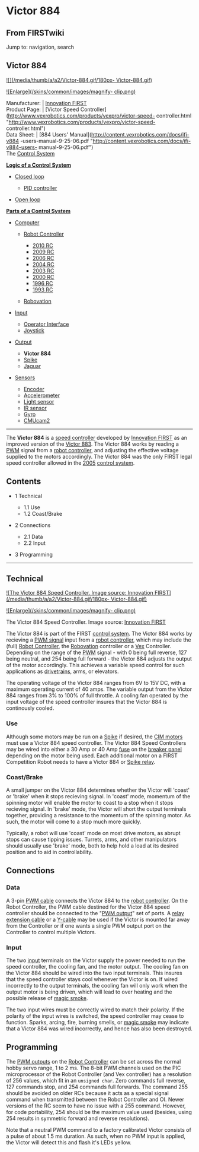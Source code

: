 # Victor 884

## From FIRSTwiki

Jump to: navigation, search

## Victor 884

[![](/media/thumb/a/a2/Victor-884.gif/180px-
Victor-884.gif)](Image:Victor-884.gif)

[![Enlarge](/skins/common/images/magnify-
clip.png)](Image:Victor-884.gif "Enlarge")

Manufacturer: | [Innovation FIRST](Innovation_FIRST "Innovation
FIRST")<br>
Product Page: | [Victor Speed Controller](http://www.vexrobotics.com/products/vexpro/victor-speed-
controller.html "http://www.vexrobotics.com/products/vexpro/victor-speed-
controller.html")<br>
Data Sheet: | [884 Users' Manual](http://content.vexrobotics.com/docs/ifi-v884
-users-manual-9-25-06.pdf "http://content.vexrobotics.com/docs/ifi-v884-users-
manual-9-25-06.pdf")<br>
The [Control System](Control_system "Control system")

**[Logic of a Control System](Logic_of_a_control_system "Logic of a control system")**

- [Closed loop](Closed_loop "Closed loop")

  - [PID controller](PID_controller "PID controller")

- [Open loop](Open_loop "Open loop")

**[Parts of a Control System](Parts_of_a_control_system "Parts of a control system")**

- [Computer](Computer "Computer")

  - [Robot Controller](robot-controller)

    - [2010 RC](Robot_Controller_%282010%29 "Robot Controller \(2010\)")
    - [2009 RC](Robot_Controller_%282009%29 "Robot Controller \(2009\)")
    - [2006 RC](Robot_Controller_%282006%29 "Robot Controller \(2006\)")
    - [2004 RC](Robot_Controller_%282004%29 "Robot Controller \(2004\)")
    - [2003 RC](Robot_Controller_%282003%29 "Robot Controller \(2003\)")
    - [2000 RC](Robot_Controller_%282000%29 "Robot Controller \(2000\)")
    - [1996 RC](/index.php?title=Robot_Controller_%281996%29&action=edit "Robot Controller \(1996\)")
    - [1993 RC](/index.php?title=Robot_Controller_%281993%29&action=edit "Robot Controller \(1993\)")

  - [Robovation](robovation)

- [Input](Input "Input")

  - [Operator Interface](operator-interface)
  - [Joystick](joystick)

- [Output](Output "Output")

  - **Victor 884**
  - [Spike](spike-relay)
  - [Jaguar](Jaguar "Jaguar")

- [Sensors](sensor)

  - [Encoder](Encoder "Encoder")
  - [Accelerometer](Accelerometer "Accelerometer")
  - [Light sensor](/index.php?title=Light_sensor&action=edit "Light sensor")
  - [IR sensor](IR_sensor "IR sensor")
  - [Gyro](gyro)
  - [CMUcam2](CMUcam2 "CMUcam2")

--------------------------------------------------------------------------------

The **Victor 884** is a [speed controller](Speed_Controller "Speed
Controller") developed by [Innovation FIRST](Innovation_FIRST "Innovation FIRST") as an improved version of the [Victor 883](victor-883). The Victor 884 works by reading a [PWM](pwm) signal from a [robot controller](Robot_controller "Robot controller"), and adjusting the effective voltage supplied to the motors accordingly. The Victor 884 was the only FIRST legal speed controller allowed in the [2005](triple-play) [control system](Control_system "Control system").

## Contents

- 1 Technical

  - 1.1 Use
  - 1.2 Coast/Brake

- 2 Connections

  - 2.1 Data
  - 2.2 Input

- 3 Programming

--------------------------------------------------------------------------------

## Technical

[![The Victor 884 Speed Controller. Image source: Innovation
FIRST](/media/thumb/a/a2/Victor-884.gif/180px-
Victor-884.gif)](Image:Victor-884.gif "The Victor 884 Speed
Controller. Image source: Innovation FIRST")

[![Enlarge](/skins/common/images/magnify-
clip.png)](Image:Victor-884.gif "Enlarge")

The Victor 884 Speed Controller. Image source: [Innovation FIRST](Innovation_FIRST "Innovation FIRST")

The Victor 884 is part of the FIRST [control system](Control_system "Control system"). The Victor 884 works by recieving a [PWM signal](PWM_signal "PWM signal") input from a [robot controller](Robot_controller "Robot controller"), which may include the (full) [Robot Controller](Robot_Controller "Robot
Controller"), the [Robovation](robovation) controller or a [Vex](Vex "Vex") Controller. Depending on the range of the [PWM](pwm) signal - with 0 being full reverse, 127 being neutral, and 254 being full forward - the Victor 884 adjusts the output of the motor accordingly. This achieves a variable speed control for such applications as [drivetrains](Drive_trains "Drive trains"), arms, or elevators.

The operating voltage of the Victor 884 ranges from 6V to 15V DC, with a maximum operating current of 40 amps. The variable output from the Victor 884 ranges from 3% to 100% of full throttle. A cooling fan operated by the input voltage of the speed controller insures that the Victor 884 is continously cooled.

### Use

Although some motors may be run on a [Spike](spike-relay) if desired, the [CIM motors](CIM_motor "CIM motor") must use a Victor 884 speed controller. The Victor 884 Speed Controllers may be wired into either a 30 Amp or 40 Amp [fuse](/index.php?title=Fuse&action=edit "Fuse") on the [breaker panel](Breaker_panel "Breaker panel") depending on the motor being used. Each additional motor on a FIRST Competition Robot needs to have a Victor 884 or [Spike relay](Spike_relay "Spike relay").

### Coast/Brake

A small jumper on the Victor 884 determines whether the Victor will 'coast' or 'brake' when it stops recieving signal. In 'coast' mode, momentum of the spinning motor will enable the motor to coast to a stop when it stops recieving signal. In 'brake' mode, the Victor will short the output terminals together, providing a resistance to the momentum of the spinning motor. As such, the motor will come to a stop much more quickly.

Typically, a robot will use 'coast' mode on most drive motors, as abrupt stops can cause tipping issues. Turrets, arms, and other manipulators should usually use 'brake' mode, both to help hold a load at its desired position and to aid in controllability.

## Connections

### Data

A 3-pin [PWM cable](PWM_cable "PWM cable") connects the Victor 884 to the [robot controller](Robot_controller "Robot controller"). On the Robot Controller, the PWM cable destined for the Victor 884 speed controller should be connected to the "[PWM output](/index.php?title=PWM_output&action=edit "PWM output")" set of ports. A [relay extension cable](/index.php?title=Relay_extension_cable&action=edit "Relay extension cable") or a [Y-cable](/index.php?title=Y-cable&action=edit "Y-cable") may be used if the Victor is mounted far away from the Controller or if one wants a single PWM output port on the Controller to control multiple Victors.

### Input

The two [input](Input "Input") terminals on the Victor supply the power needed to run the speed controller, the cooling fan, and the motor output. The cooling fan on the Victor 884 should be wired into the two input terminals. This insures that the speed controller stays cool whenever the Victor is on. If wired incorrectly to the output terminals, the cooling fan will only work when the output motor is being driven, which will lead to over heating and the possible release of [magic smoke](Magic_smoke "Magic smoke").

The two input wires must be correctly wired to match their polarity. If the polarity of the input wires is switched, the speed controller may cease to function. Sparks, arcing, fire, burning smells, or [magic smoke](Magic_smoke "Magic smoke") may indicate that a Victor 884 was wired incorrectly, and hence has also been destroyed.

## Programming

The [PWM outputs](/index.php?title=PWM_outputs&action=edit "PWM outputs") on the [Robot Controller](robot-controller) can be set across the normal hobby servo range, 1 to 2 ms. The 8-bit PWM channels used on the PIC microprocessor of the Robot Controller (and Vex controller) has a resolution of 256 values, which fit in an `unsigned char`. Zero commands full reverse, 127 commands stop, and 254 commands full forwards. The command 255 should be avoided on older RCs because it acts as a special signal command when transmitted between the Robot Controller and OI. Newer versions of the RC seem to have no issue with a 255 command. However, for code portability, 254 should be the maximum value used (besides, using 254 results in symmetric forward and reverse resolutions).

Note that a neutral PWM command to a factory calibrated Victor consists of a pulse of about 1.5 ms duration. As such, when no PWM input is applied, the Victor will detect this and flash it's LEDs yellow.

